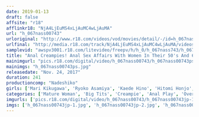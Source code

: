 ```yaml
---
date: 2019-01-13
draft: false
affsite: "r18"
afflinkr18: "NjA4LjEuMS4xLjAuMC4wLjAuMA"
url: "h_067nass00743"
urloriginal: "http://www.r18.com/videos/vod/movies/detail/-/id=h_067nass00743"
urlfinal: "http://media.r18.com/track/NjA4LjEuMS4xLjAuMC4wLjAuMA/videos/vod/movies/detail/-/id=h_067nass00743"
samplevid: "awspv3001.r18.com/litevideo/freepv/h/h_0/h_067nass743/h_067nass743_dmb_w.mp4"
title: "Anal Creampies! Anal Sex Affairs With Women In Their 50's And 60's! PART 4"
mainimgurl: "pics.r18.com/digital/video/h_067nass00743/h_067nass00743ps.jpg"
mainimgs: "h_067nass00743ps.jpg"
releasedate: "Nov. 24, 2017"
duration: 241
productioncomp: "Nadeshiko"
girls: ['Mari Kikugawa', 'Ryoko Asamiya', 'Kaede Hino', 'Hitomi Honjo', 'Sumika Natori', 'Mizue Hanashima', 'Sumire Goto', 'Minami Suyamami', 'Itsuki Ayuhara', 'Yoshino Mikawa']
categories: ['Mature Woman', 'Big Tits', 'Creampie', 'Anal Play', 'Over 4 Hours', 'Hi-Def']
imgurls: ['pics.r18.com/digital/video/h_067nass00743/h_067nass00743jp-1.jpg', 'pics.r18.com/digital/video/h_067nass00743/h_067nass00743jp-2.jpg', 'pics.r18.com/digital/video/h_067nass00743/h_067nass00743jp-3.jpg', 'pics.r18.com/digital/video/h_067nass00743/h_067nass00743jp-4.jpg', 'pics.r18.com/digital/video/h_067nass00743/h_067nass00743jp-5.jpg', 'pics.r18.com/digital/video/h_067nass00743/h_067nass00743jp-6.jpg', 'pics.r18.com/digital/video/h_067nass00743/h_067nass00743jp-7.jpg', 'pics.r18.com/digital/video/h_067nass00743/h_067nass00743jp-8.jpg', 'pics.r18.com/digital/video/h_067nass00743/h_067nass00743jp-9.jpg', 'pics.r18.com/digital/video/h_067nass00743/h_067nass00743jp-10.jpg', 'pics.r18.com/digital/video/h_067nass00743/h_067nass00743jp-11.jpg', 'pics.r18.com/digital/video/h_067nass00743/h_067nass00743jp-12.jpg', 'pics.r18.com/digital/video/h_067nass00743/h_067nass00743jp-13.jpg', 'pics.r18.com/digital/video/h_067nass00743/h_067nass00743jp-14.jpg', 'pics.r18.com/digital/video/h_067nass00743/h_067nass00743jp-15.jpg', 'pics.r18.com/digital/video/h_067nass00743/h_067nass00743jp-16.jpg', 'pics.r18.com/digital/video/h_067nass00743/h_067nass00743jp-17.jpg', 'pics.r18.com/digital/video/h_067nass00743/h_067nass00743jp-18.jpg', 'pics.r18.com/digital/video/h_067nass00743/h_067nass00743jp-19.jpg', 'pics.r18.com/digital/video/h_067nass00743/h_067nass00743jp-20.jpg']
imgs: ['h_067nass00743jp-1.jpg', 'h_067nass00743jp-2.jpg', 'h_067nass00743jp-3.jpg', 'h_067nass00743jp-4.jpg', 'h_067nass00743jp-5.jpg', 'h_067nass00743jp-6.jpg', 'h_067nass00743jp-7.jpg', 'h_067nass00743jp-8.jpg', 'h_067nass00743jp-9.jpg', 'h_067nass00743jp-10.jpg', 'h_067nass00743jp-11.jpg', 'h_067nass00743jp-12.jpg', 'h_067nass00743jp-13.jpg', 'h_067nass00743jp-14.jpg', 'h_067nass00743jp-15.jpg', 'h_067nass00743jp-16.jpg', 'h_067nass00743jp-17.jpg', 'h_067nass00743jp-18.jpg', 'h_067nass00743jp-19.jpg', 'h_067nass00743jp-20.jpg']
---
```

